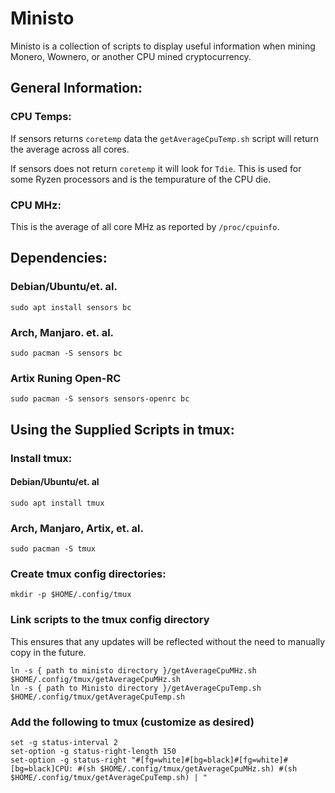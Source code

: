# Ministo

Ministo is a collection of scripts to display useful information when mining Monero, Wownero, or another CPU mined cryptocurrency.

## General Information:
### CPU Temps:
If sensors returns `coretemp` data the `getAverageCpuTemp.sh` script will return the average across all cores.

If sensors does not return `coretemp` it will look for `Tdie`. This is used for some Ryzen processors and is the tempurature of the CPU die.

### CPU MHz:
This is the average of all core MHz as reported by `/proc/cpuinfo`.

## Dependencies:
### Debian/Ubuntu/et. al.
```shell
sudo apt install sensors bc
```

### Arch, Manjaro. et. al.
```shell
sudo pacman -S sensors bc
```

### Artix Runing Open-RC
```shell
sudo pacman -S sensors sensors-openrc bc
```

## Using the Supplied Scripts in tmux:
### Install tmux:
#### Debian/Ubuntu/et. al
```shell
sudo apt install tmux

```
### Arch, Manjaro, Artix, et. al.
```shell
sudo pacman -S tmux
```

### Create tmux config directories:
```shell
mkdir -p $HOME/.config/tmux
```

### Link scripts to the tmux config directory
This ensures that any updates will be reflected without the need to manually copy in the future.
```shell
ln -s { path to ministo directory }/getAverageCpuMHz.sh $HOME/.config/tmux/getAverageCpuMHz.sh
ln -s { path to Ministo directory }/getAverageCpuTemp.sh $HOME/.config/tmux/getAverageCpuTemp.sh
```

### Add the following to tmux (customize as desired)
```shell
set -g status-interval 2
set-option -g status-right-length 150
set-option -g status-right "#[fg=white]#[bg=black]#[fg=white]#[bg=black]CPU: #(sh $HOME/.config/tmux/getAverageCpuMHz.sh) #(sh $HOME/.config/tmux/getAverageCpuTemp.sh) | "
```
